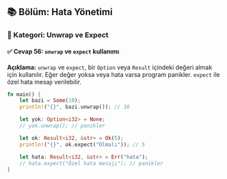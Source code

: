 ## 📚 Bölüm: Hata Yönetimi  
### 🔹 Kategori: Unwrap ve Expect  
#### ✅ Cevap 56: `unwrap` ve `expect` kullanımı

**Açıklama:**
`unwrap` ve `expect`, bir `Option` veya `Result` içindeki değeri almak için kullanılır. Eğer değer yoksa veya hata varsa program panikler. `expect` ile özel hata mesajı verilebilir.

```rust
fn main() {
    let bazi = Some(10);
    println!("{}", bazi.unwrap()); // 10

    let yok: Option<i32> = None;
    // yok.unwrap(); // panikler

    let ok: Result<i32, &str> = Ok(5);
    println!("{}", ok.expect("Olmalı")); // 5

    let hata: Result<i32, &str> = Err("hata");
    // hata.expect("Özel hata mesajı"); // panikler
}
```
